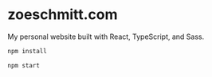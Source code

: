 # zoeschmitt.com

My personal website built with React, TypeScript, and Sass.

```bash
npm install
```

```bash
npm start
```
